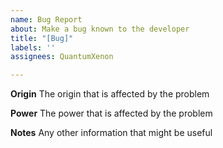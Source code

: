 ```yaml
---
name: Bug Report
about: Make a bug known to the developer
title: "[Bug]"
labels: ''
assignees: QuantumXenon

---
```


**Origin**
The origin that is affected by the problem

**Power**
The power that is affected by the problem

**Notes**
Any other information that might be useful
